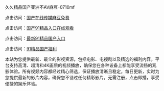 久久精品国产亚洲不AV麻豆-0710mf

点击访问：<a href="https://heiliaoxqkkct.pages.dev">国产在线传媒麻豆免费</a>

点击访问：<a href="https://heiliaoxwd5i8.pages.dev">国产91精品入口在线观看</a>

点击访问：<a href="https://heiliaowt0d7p.pages.dev">最新91精品国产入口</a>

点击访问：<a href="https://heiliaoga6s9v.pages.dev">91精品国产福利</a>

本站为您提供最新、最全的影视资源，包括电影、电视剧以及精选的福利内容。平台支持高清、超清和4K画质的视频播放，确保您在各种设备上都能享受流畅的观影体验。所有视频内容都经过精心筛选，保证播放清晰且稳定。每日更新，实时为您提供最新的影片内容，确保您不错过任何精彩影片。无需注册，点击即播，享受便捷的娱乐体验。

<span style="display:none;">[Canonical link](https://github.com/bd20250710/bd01 ）</span>
